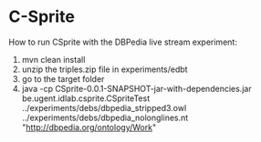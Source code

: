 # C-Sprite

How to run CSprite with the DBPedia live stream experiment:
1) mvn clean install
2) unzip the triples.zip file in experiments/edbt
4) go to the target folder
3) java -cp CSprite-0.0.1-SNAPSHOT-jar-with-dependencies.jar be.ugent.idlab.csprite.CSpriteTest ../experiments/debs/dbpedia_stripped3.owl ../experiments/debs/dbpedia_nolonglines.nt "<http://dbpedia.org/ontology/Work>"
